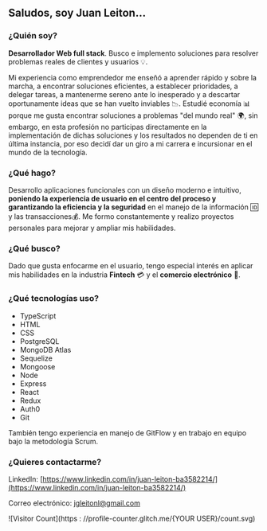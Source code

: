 ## Saludos, soy Juan Leiton... ##

### ¿Quién soy? ###
**Desarrollador Web full stack**. Busco e implemento soluciones para resolver problemas reales de clientes y usuarios 💡.

Mi experiencia como emprendedor me enseñó a aprender rápido y sobre la marcha, a encontrar soluciones eficientes, a establecer prioridades, a delegar tareas, a mantenerme sereno ante lo inesperado y a descartar oportunamente ideas que se han vuelto inviables 📉. Estudié economía 📊 porque me gusta encontrar soluciones a problemas "del mundo real" 🌍, sin embargo, en esta profesión no participas directamente en la implementación de dichas soluciones y los resultados no dependen de ti en última instancia, por eso decidí dar un giro a mi carrera e incursionar en el mundo de la tecnología.

### ¿Qué hago? ###
Desarrollo aplicaciones funcionales con un diseño moderno e intuitivo, **poniendo la experiencia de usuario en el centro del proceso y garantizando la eficiencia y la seguridad** en el manejo de la información 🆔 y las transacciones💰. Me formo constantemente y realizo proyectos personales para mejorar y ampliar mis habilidades.

### ¿Qué busco? ###
Dado que gusta enfocarme en el usuario, tengo especial interés en aplicar mis habilidades en la industria **Fintech** 💳 y el **comercio electrónico** 🛒.

### ¿Qué tecnologías uso? ###
- TypeScript
- HTML
- CSS
- PostgreSQL
- MongoDB Atlas
- Sequelize
- Mongoose
- Node
- Express
- React
- Redux
- Auth0
- Git

También tengo experiencia en manejo de GitFlow y en trabajo en equipo bajo la metodología Scrum.

### ¿Quieres contactarme? ###
LinkedIn: [https://www.linkedin.com/in/juan-leiton-ba3582214/](https://www.linkedin.com/in/juan-leiton-ba3582214/)

Correo electrónico: [jgleitonl@gmail.com](jgleitonl@gmail.com)

![Visitor Count](https : //profile-counter.glitch.me/{YOUR USER}/count.svg)
